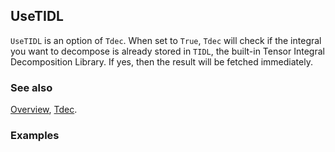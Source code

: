 ## UseTIDL

`UseTIDL` is an option of `Tdec`. When set to `True`, `Tdec` will check if the integral you want to decompose is already stored in `TIDL`, the built-in Tensor Integral Decomposition Library. If yes, then the result will be fetched immediately.

### See also

[Overview](Extra/FeynCalc.md), [Tdec](Tdec.md).

### Examples